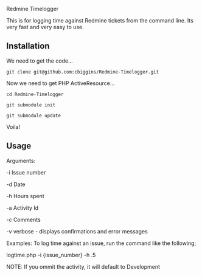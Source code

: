 Redmine Timelogger

This is for logging time against Redmine tickets from the command line. Its very fast and very easy to use.

## Installation

We need to get the code...

`git clone git@github.com:cbiggins/Redmine-Timelogger.git`


Now we need to get PHP ActiveResource...

`cd Redmine-Timelogger`

`git submodule init`

`git submodule update`


Voila!

## Usage

 Arguments:
 
 -i Issue number

 -d Date

 -h Hours spent

 -a Activity Id

 -c Comments

 -v verbose - displays confirmations and error messages

 
 Examples: To log time against an issue, run the command like the following;

 logtime.php -i {issue_number} -h .5


 NOTE: If you ommit the activity, it will default to Development
